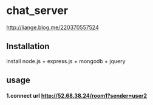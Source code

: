# chat_server
http://liange.blog.me/220370557524


## Installation

   install node.js + express.js + mongodb + jquery 


## usage

#### 1.connect url http://52.68.38.24/room1?sender=user2
